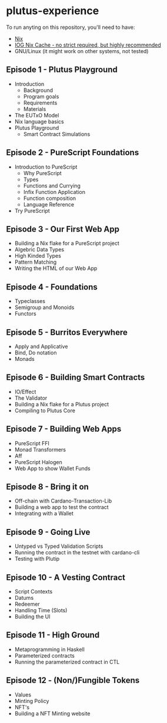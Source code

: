 # plutus-experience

To run anyting on this repository, you'll need to have:

- [Nix](https://nixos.org)
- [IOG Nix Cache - no strict required, but highly recommended](https://input-output-hk.github.io/haskell.nix/tutorials/getting-started.html#setting-up-the-binary-cache)
- GNU/Linux (it might work on other systems, not tested)

## Episode 1 - Plutus Playground

- Introduction
  - Background
  - Program goals
  - Requirements
  - Materials
- The EUTxO Model
- Nix language basics
- Plutus Playground
  - Smart Contract Simulations

## Episode 2 - PureScript Foundations
- Introduction to PureScript
  - Why PureScript
  - Types
  - Functions and Currying
  - Infix Function Application
  - Function composition
  - Language Reference
- Try PureScript

## Episode 3 - Our First Web App

- Building a Nix flake for a PureScript project
- Algebric Data Types
- High Kinded Types
- Pattern Matching
- Writing the HTML of our Web App

## Episode 4 - Foundations

- Typeclasses
- Semigroup and Monoids
- Functors

## Episode 5 - Burritos Everywhere

- Apply and Applicative
- Bind, Do notation
- Monads

## Episode 6 - Building Smart Contracts

- IO/Effect
- The Validator
- Building a Nix flake for a Plutus project
- Compiling to Plutus Core

## Episode 7 - Building Web Apps

- PureScript FFI
- Monad Transformers
- Aff
- PureScript Halogen
- Web App to show Wallet Funds

## Episode 8 - Bring it on

- Off-chain with Cardano-Transaction-Lib
- Building a web app to test the contract
- Integrating with a Wallet

## Episode 9 - Going Live

- Untyped vs Typed Validation Scripts
- Running the contract in the testnet with cardano-cli
- Testing with Plutip

## Episode 10 - A Vesting Contract

- Script Contexts
- Datums
- Redeemer
- Handling Time (Slots)
- Building the UI

## Episode 11 - High Ground

- Metaprogramming in Haskell
- Parameterized contracts
- Running the parameterized contract in CTL

## Episode 12 - (Non/)Fungible Tokens
- Values
- Minting Policy
- NFT's
- Building a NFT Minting website
